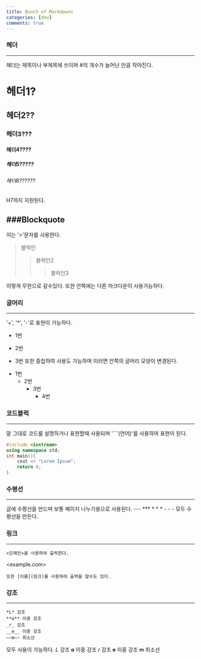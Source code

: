 ```yaml
---
title: Bunch of Markdowns
categories: [dev]
comments: true
---
```

### 헤더
---
헤더는 제목이나 부제목에 쓰이며 #의 개수가 늘어난 만큼 작아진다.
# 헤더1?
## 헤더2??
### 헤더3???
#### 헤더4????
##### 헤더5?????
###### 헤더6??????
H7까지 지원된다.  
  

###Blockquote
---
이는 '>'문자를 사용한다.

>블럭인
>>블럭인2
>>>블럭인3

이렇게 무한으로 갈수있다.
또한 안쪽에는 다른 마크다운이 사용가능하다.

### 글머리
---
'+', '*', '-'로 표현이 가능하다.
+ 1번
- 2번
* 3번
또한 중첩하여 사용도 가능하며 이러면 안쪽의 글머리 모양이 변경된다.

+ 1번
  - 2번
    + 3번
      - 4번

### 코드블럭
---
말 그대로 코드를 설명하거나 표현할때 사용되며 '```(언어)'를 사용하여 표현이 된다.

```cpp
#include <iostream>
using namespace std;
int main(){
    cout << "Lorem Ipsum";
    return 0;
}
```

### 수평선
---
글에 수평선을 만드며 보통 페이지 나누기용으로 사용된다.
    ---
    ***
    * * *
    - - -
    모두 수평선을 만든다.

### 링크
---
    <도메인>을 사용하여 출력한다.
<example.com>

    또한 [이름](링크)를 사용하여 출력을 할수도 있다.

### 강조
---

    *L* 강조
    **o** 이중 강조
    _r_ 강조
    __e__ 이중 강조
    ~~m~~ 취소선

모두 사용이 가능하다.
*L* 강조
**o** 이중 강조
_r_ 강조
__e__ 이중 강조
~~m~~ 취소선